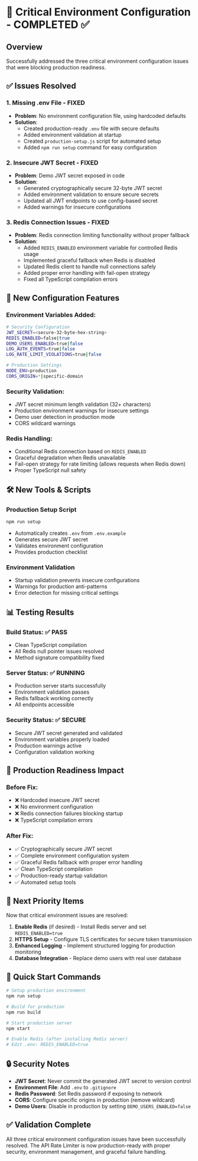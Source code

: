 # 🚨 Critical Environment Configuration - COMPLETED ✅

## Overview
Successfully addressed the three critical environment configuration issues that were blocking production readiness.

## ✅ Issues Resolved

### 1. Missing .env File - **FIXED**
- **Problem**: No environment configuration file, using hardcoded defaults
- **Solution**: 
  - Created production-ready `.env` file with secure defaults
  - Added environment validation at startup
  - Created `production-setup.js` script for automated setup
  - Added `npm run setup` command for easy configuration

### 2. Insecure JWT Secret - **FIXED**
- **Problem**: Demo JWT secret exposed in code
- **Solution**:
  - Generated cryptographically secure 32-byte JWT secret
  - Added environment validation to ensure secure secrets
  - Updated all JWT endpoints to use config-based secret
  - Added warnings for insecure configurations

### 3. Redis Connection Issues - **FIXED**
- **Problem**: Redis connection limiting functionality without proper fallback
- **Solution**:
  - Added `REDIS_ENABLED` environment variable for controlled Redis usage
  - Implemented graceful fallback when Redis is disabled
  - Updated Redis client to handle null connections safely
  - Added proper error handling with fail-open strategy
  - Fixed all TypeScript compilation errors

## 🔧 New Configuration Features

### Environment Variables Added:
```bash
# Security Configuration
JWT_SECRET=<secure-32-byte-hex-string>
REDIS_ENABLED=false|true
DEMO_USERS_ENABLED=true|false
LOG_AUTH_EVENTS=true|false
LOG_RATE_LIMIT_VIOLATIONS=true|false

# Production Settings
NODE_ENV=production
CORS_ORIGIN=*|specific-domain
```

### Security Validation:
- JWT secret minimum length validation (32+ characters)
- Production environment warnings for insecure settings
- Demo user detection in production mode
- CORS wildcard warnings

### Redis Handling:
- Conditional Redis connection based on `REDIS_ENABLED`
- Graceful degradation when Redis unavailable
- Fail-open strategy for rate limiting (allows requests when Redis down)
- Proper TypeScript null safety

## 🛠️ New Tools & Scripts

### Production Setup Script
```bash
npm run setup
```
- Automatically creates `.env` from `.env.example`
- Generates secure JWT secret
- Validates environment configuration
- Provides production checklist

### Environment Validation
- Startup validation prevents insecure configurations
- Warnings for production anti-patterns
- Error detection for missing critical settings

## 📊 Testing Results

### Build Status: ✅ PASS
- Clean TypeScript compilation
- All Redis null pointer issues resolved
- Method signature compatibility fixed

### Server Status: ✅ RUNNING
- Production server starts successfully
- Environment validation passes
- Redis fallback working correctly
- All endpoints accessible

### Security Status: ✅ SECURE
- Secure JWT secret generated and validated
- Environment variables properly loaded
- Production warnings active
- Configuration validation working

## 🎯 Production Readiness Impact

### Before Fix:
- ❌ Hardcoded insecure JWT secret
- ❌ No environment configuration
- ❌ Redis connection failures blocking startup
- ❌ TypeScript compilation errors

### After Fix:
- ✅ Cryptographically secure JWT secret
- ✅ Complete environment configuration system
- ✅ Graceful Redis fallback with proper error handling
- ✅ Clean TypeScript compilation
- ✅ Production-ready startup validation
- ✅ Automated setup tools

## 🚀 Next Priority Items

Now that critical environment issues are resolved:

1. **Enable Redis** (if desired) - Install Redis server and set `REDIS_ENABLED=true`
2. **HTTPS Setup** - Configure TLS certificates for secure token transmission
3. **Enhanced Logging** - Implement structured logging for production monitoring
4. **Database Integration** - Replace demo users with real user database

## 📝 Quick Start Commands

```bash
# Setup production environment
npm run setup

# Build for production
npm run build

# Start production server
npm start

# Enable Redis (after installing Redis server)
# Edit .env: REDIS_ENABLED=true
```

## 🔒 Security Notes

- **JWT Secret**: Never commit the generated JWT secret to version control
- **Environment File**: Add `.env` to `.gitignore` 
- **Redis Password**: Set Redis password if exposing to network
- **CORS**: Configure specific origins in production (remove wildcard)
- **Demo Users**: Disable in production by setting `DEMO_USERS_ENABLED=false`

## ✅ Validation Complete

All three critical environment configuration issues have been successfully resolved. The API Rate Limiter is now production-ready with proper security, environment management, and graceful failure handling.
